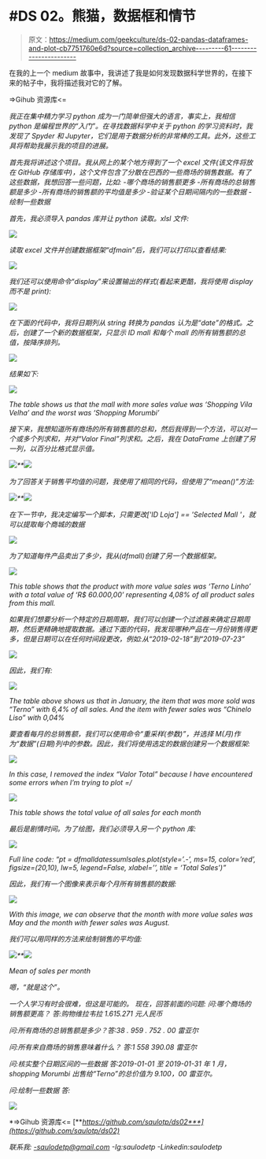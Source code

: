 # #DS 02。熊猫，数据框和情节

> 原文：<https://medium.com/geekculture/ds-02-pandas-dataframes-and-plot-cb7751760e6d?source=collection_archive---------61----------------------->

在我的上一个 medium 故事中，我讲述了我是如何发现数据科学世界的，在接下来的帖子中，我将描述我对它的了解。

=>Gihub 资源库<=
[](https://github.com/saulotp/ds02)

*我正在集中精力学习 python 成为一门简单但强大的语言，事实上，我相信 python 是编程世界的“入门”。在寻找数据科学中关于 python 的学习资料时，我发现了 Spyder 和 Jupyter，它们是用于数据分析的非常棒的工具。此外，这些工具将帮助我展示我的项目的进展。*

*首先我将讲述这个项目。我从网上的某个地方得到了一个 excel 文件(该文件将放在 GitHub 存储库中)，这个文件包含了分散在巴西的一些商场的销售数据。有了这些数据，我想回答一些问题，比如:
-哪个商场的销售额更多
-所有商场的总销售额是多少
-所有商场的销售额的平均值是多少
-验证某个日期间隔内的一些数据
-绘制一些数据*

*首先，我必须导入 pandas 库并让 python 读取。xlsl 文件:*

*![](img/d62713f897010b2fc5a94e305bef8a7a.png)*

*读取 excel 文件并创建数据框架“dfmain”后，我们可以打印以查看结果:*

*![](img/5013cdd32102eca4691c15a181e9d800.png)*

*我们还可以使用命令“display”来设置输出的样式(看起来更酷，我将使用 display 而不是 print):*

*![](img/6a0f6c5dda47d7982dbade573b894009.png)*

*在下面的代码中，我将日期列从 string 转换为 pandas 认为是“date”的格式。之后，创建了一个新的数据框架，只显示 ID mall 和每个 mall 的所有销售额的总值，按降序排列。*

*![](img/c8c16e75fdece21509e55b59784567e2.png)*

*结果如下:*

*![](img/04fdfad5e1d7d687ec42666d5ddf787f.png)*

*The table shows us that the mall with more sales value was ‘Shopping Vila Velha’ and the worst was ‘Shopping Morumbi’*

*接下来，我想知道所有商场的所有销售额的总和，然后我得到一个方法，可以对一个或多个列求和，并对“Valor Final”列求和。之后，我在 DataFrame 上创建了另一列，以百分比格式显示值。*

*![](img/d37181612197a1e28423410f78e91adc.png)**![](img/ac4fc408690b2086e1dfe70dd91e57f6.png)*

*为了回答关于销售平均值的问题，我使用了相同的代码，但使用了“mean()”方法:*

*![](img/94ce106c5ae13f0340ba6e8c6e6da367.png)**![](img/235a78d4502bc799209fda559bc29cf7.png)*

*在下一节中，我决定编写一个脚本，只需更改['ID Loja'] == 'Selected Mall '，就可以提取每个商城的数据*

*![](img/3bc28ee0d7fe59d551f725afe31a0d73.png)*

*为了知道每件产品卖出了多少，我从(dfmall)创建了另一个数据框架。*

*![](img/3f1d438742bded00e60555af1ee1400c.png)*

*This table shows that the product with more value sales was ‘Terno Linho’ with a total value of ‘R$ 60.000,00’ representing 4,08% of all product sales from this mall.*

*如果我们想要分析一个特定的日期周期，我们可以创建一个过滤器来确定日期周期，然后更精确地提取数据。通过下面的代码，我发现哪种产品在一月份销售得更多，但是日期可以在任何时间段更改，例如:从“2019-02-18”到“2019-07-23”*

*![](img/c27cb1c0b3a0b681eec1fab1f4adba1f.png)*

*因此，我们有:*

*![](img/51737562a58b19bd6cdbdbe731b0467a.png)*

*The table above shows us that in January, the item that was more sold was “Terno” with 6,4% of all sales. And the item with fewer sales was “Chinelo Liso” with 0,04%*

*要查看每月的总销售额，我们可以使用命令“重采样(参数)”，并选择 M(月)作为“数据”(日期)列中的参数。因此，我们将使用选定的数据创建另一个数据框架:*

*![](img/b25102910e8d0c71886ac841a44924b3.png)*

*In this case, I removed the index “Valor Total” because I have encountered some errors when I’m trying to plot =/*

*![](img/24518fa081208dd4248859b766e560c4.png)*

*This table shows the total value of all sales for each month*

*最后是剧情时间。为了绘图，我们必须导入另一个 python 库:*

*![](img/fddeed9f0397b8cc5f5a77d9427c5296.png)*

*Full line code: “pt = dfmalldatessumlsales.plot(style=’.-’, ms=15, color=’red’, figsize=(20,10), lw=5, legend=False, xlabel=’’, title = ‘Total Sales’)”*

*因此，我们有一个图像来表示每个月所有销售额的数据:*

*![](img/306747edb154e032534191fe0a0a83e2.png)*

*With this image, we can observe that the month with more value sales was May and the month with fewer sales was August.*

*我们可以用同样的方法来绘制销售的平均值:*

*![](img/bcc5e442a3f04aa3704e4f1126c1b461.png)**![](img/c6cf1fa8a5699c6912e1e0803ebfd7e4.png)*

*Mean of sales per month*

*嗯，“就是这个”。*

*一个人学习有时会很难，但这是可能的。
现在，回答前面的问题:
问:哪个商场的销售额更高？
答:购物维拉韦拉 1.615.271 元人民币*

*问:所有商场的总销售额是多少？答:38 . 959 . 752 . 00 雷亚尔*

*问:所有来自商场的销售意味着什么？
答:1 558 390.08 雷亚尔*

*问:核实整个日期区间的一些数据
答:2019-01-01 至 2019-01-31 年 1 月，shopping Morumbi 出售给“Terno”的总价值为 9.100，00 雷亚尔。*

*问:绘制一些数据
答:*

*![](img/306747edb154e032534191fe0a0a83e2.png)*

*=>Gihub 资源库<=
[***https://github.com/saulotp/ds02***](https://github.com/saulotp/ds02)*

*联系我:
-saulodetp@gmail.com
-Ig:saulodetp
-Linkedin:saulodetp*